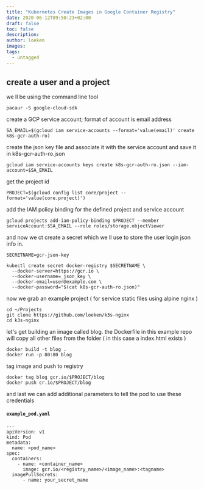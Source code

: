 ```yaml
---
title: "Kubernetes Create Images in Google Container Registry"
date: 2020-06-12T09:50:23+02:00
draft: false
toc: false
description: 
author: loeken
images:
tags:
  - untagged
---
```


## create a user and a project 
we ll be using the command line tool 
```
pacaur -S google-cloud-sdk
```

create a GCP service account; format of account is email address
```
SA_EMAIL=$(gcloud iam service-accounts --format='value(email)' create k8s-gcr-auth-ro)
```

create the json key file and associate it with the service account and save it in k8s-gcr-auth-ro.json
```
gcloud iam service-accounts keys create k8s-gcr-auth-ro.json --iam-account=$SA_EMAIL
```
get the project id
```
PROJECT=$(gcloud config list core/project --format='value(core.project)')
```

add the IAM policy binding for the defined project and service account
```
gcloud projects add-iam-policy-binding $PROJECT --member serviceAccount:$SA_EMAIL --role roles/storage.objectViewer
```

and now we ct create a secret which we ll use  to store the user login json info in.
```
SECRETNAME=gcr-json-key

kubectl create secret docker-registry $SECRETNAME \
  --docker-server=https://gcr.io \
  --docker-username=_json_key \
  --docker-email=user@example.com \
  --docker-password="$(cat k8s-gcr-auth-ro.json)"
``` 

now we grab an example project ( for service static files using alpine nginx )
```
cd ~/Projects
git clone https://github.com/loeken/k3s-nginx
cd k3s-nginx 
```

let's get building an image called blog. the Dockerfile in this example repo will copy all other files from the folder ( in this case a index.html exists )
```
docker build -t blog .
docker run -p 80:80 blog
```

tag image and push to registry
```
docker tag blog gcr.io/$PROJECT/blog
docker push cr.io/$PROJECT/blog
```


and last we can add additional parameters to tell the pod to use these credentials
#### **`example_pod.yaml`**
```
---
apiVersion: v1
kind: Pod
metadata:
  name: <pod_name>
spec:
  containers:
    - name: <container_name>
      image: gcr.io/<registry_name>/<image_name>:<tagname>
  imagePullSecrets:
      - name: your_secret_name
```